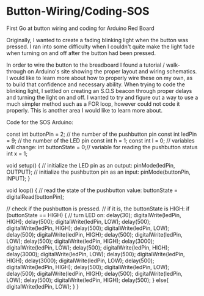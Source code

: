# Button-Wiring/Coding-SOS
First Go at button wiring and coding for Arduino Red Board


Originally, I wanted to create a fading blinking light when the button was pressed.  I ran into some difficulty when I couldn't quite make the light fade when turning on and off after the button had been pressed.

In order to wire the button to the breadboard I found a tutorial / walk-through on Arduino's site showing the proper layout and wiring schematics.  I would like to learn more about how to properly wire these on my own, as to build that confidence and necessary ability.  When trying to code the blinking light, I settled on creating an S.O.S beacon through proper delays and turning the light on and off.  I wanted to try and figure out a way to use a much simpler method such as a FOR loop, however could not code it properly.  This is another area I would like to learn more about.

Code for the SOS Arduino:

const int buttonPin = 2;     // the number of the pushbutton pin
const int ledPin =  9;      // the number of the LED pin
const int h = 1;
const int l = 0;
// variables will change:
int buttonState = 0;// variable for reading the pushbutton status
int x = 1;

void setup() {
  // initialize the LED pin as an output:
  pinMode(ledPin, OUTPUT);
  // initialize the pushbutton pin as an input:
  pinMode(buttonPin, INPUT);
}

void loop() {
  // read the state of the pushbutton value:
  buttonState = digitalRead(buttonPin);    
  
  // check if the pushbutton is pressed.
  // if it is, the buttonState is HIGH:
  if (buttonState == HIGH) {
    // turn LED on:
    delay(30);
    digitalWrite(ledPin, HIGH);
    delay(500);
    digitalWrite(ledPin, LOW);
    delay(500);
    digitalWrite(ledPin, HIGH);
    delay(500);
    digitalWrite(ledPin, LOW);
    delay(500);
    digitalWrite(ledPin, HIGH);
    delay(500);
    digitalWrite(ledPin, LOW);
    delay(500);
    digitalWrite(ledPin, HIGH);
    delay(3000);
    digitalWrite(ledPin, LOW);
    delay(500);
    digitalWrite(ledPin, HIGH);
    delay(3000);
    digitalWrite(ledPin, LOW);
    delay(500);
    digitalWrite(ledPin, HIGH);
    delay(3000);
    digitalWrite(ledPin, LOW);
    delay(500);
    digitalWrite(ledPin, HIGH);
    delay(500);
    digitalWrite(ledPin, LOW);
    delay(500);
    digitalWrite(ledPin, HIGH);
    delay(500);
    digitalWrite(ledPin, LOW);
    delay(500);
    digitalWrite(ledPin, HIGH);
    delay(500);
  }
  else{
    digitalWrite(ledPin, LOW);
  }
 }
